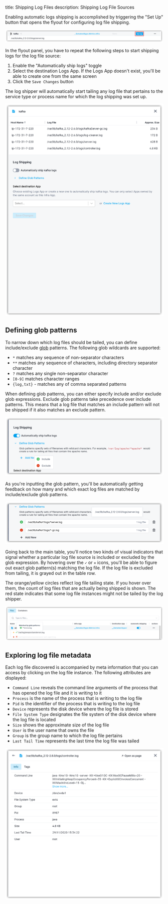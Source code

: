 title: Shipping Log Files
description: Shipping Log File Sources

Enabling automatic logs shipping is accomplished by triggering the "Set Up" button that opens the flyout for configuring log file shipping.

![Setup Log Files](images/setup-log-files.png)

In the flyout panel, you have to repeat the following steps to start shipping logs for the log file source:

1. Enable the "Automatically ship <group-name> logs" toggle
2. Select the destination Logs App. If the Logs App doesn't exist, you'll be able to create one from the same screen
3. Click the `Save Changes` button

The log shipper will automatically start tailing any log file that pertains to the service type or process name for which the log shipping was set up.

![Enable Log Shipping](images/logfile-flyout.png)

## Defining glob patterns

To narrow down which log files should be tailed, you can define include/exclude [glob](https://en.wikipedia.org/wiki/Glob_(programming)) patterns. The following glob wildcards are supported:

- `*` matches any sequence of non-separator characters
- `**` matches any sequence of characters, including directory separator character
- `?` matches any single non-separator character
- `[0-9]` matches character ranges
- `{log,txt}` - matches any of comma separated patterns

 When defining glob patterns, you can either specify include and/or exclude glob expressions. Exclude glob patterns take precedence over include patterns. This means that a log file that matches an include pattern will not be shipped if it also matches an exclude pattern.

![Include and Exclude Glob Patterns](images/include-exclude-globs.png)

As you're inputting the glob pattern, you'll be automatically getting feedback on how many and which exact log files are matched by include/exclude glob patterns.

![Matched Hints](images/matched-globs.png)

Going back to the main table, you'll notice two kinds of visual indicators that signal whether a particular log file source is included or excluded by the glob expression. By hovering over the `✓` or `✕` icons, you'll be able to figure out exact glob pattern(s) matching the log file. If the log file is excluded from tailing, it is grayed out in the table row.

The orange/yellow circles reflect log file tailing state. If you hover over them, the count of log files that are actually being shipped is shown. The red state indicates that some log file instances might not be tailed by the log shipper.

![Globs Main Table](images/globs-main-table.png)

## Exploring log file metadata

Each log file discovered is accompanied by meta information that you can access by clicking on the log file instance. The following attributes are displayed:

- `Command Line` reveals the command line arguments of the process that has opened the log file and it is writing to it
- `Process` is the name of the process that is writing to the log file
- `Pid` is the identifier of the process that is writing to the log file
- `Device` represents the disk device where the log file is stored
- `File System Type` designates the file system of the disk device where the log file is located
- `Size` shows the approximate size of the log file
- `User` is the user name that owns the file
- `Group` is the group name to which the log file pertains
- `Last Tail Time` represents the last time the log file was tailed

![Log File Metadata](images/log-file-meta.png)

